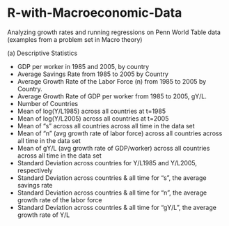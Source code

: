# R-with-Macroeconomic-Data
Analyzing growth rates and running regressions on Penn World Table data (examples from a problem set in Macro theory)

(a)	Descriptive Statistics

-	GDP per worker in 1985 and 2005, by country
-	Average Savings Rate from 1985 to 2005 by Country
-	Average Growth Rate of the Labor Force (n) from 1985 to 2005 by Country. 
- Average Growth Rate of GDP per worker from 1985 to 2005, gY/L. 
-	Number of Countries
-	Mean of log(Y/L1985) across all countries at t=1985
-	Mean of log(Y/L2005) across all countries at t=2005
-	Mean of “s” across all countries across all time in the data set
-	Mean of “n” (avg growth rate of labor force) across all countries across all time in the data set
-	Mean of gY/L (avg growth rate of GDP/worker) across all countries across all time in the data set 
-	Standard Deviation across countries for Y/L1985 and Y/L2005, respectively
-	Standard Deviation across countries & all time for “s”, the average savings rate
-	Standard Deviation across countries & all time for “n”, the average growth rate of the labor force
-	Standard Deviation across countries & all time for “gY/L”, the average growth rate of Y/L

